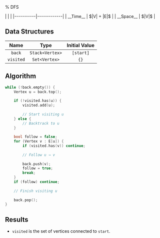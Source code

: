 % DFS

<div class="no-stretch">
|           |             |
|-----------|-------------|
| __Time__  | $|V| + |E|$ |
| __Space__ | $|V|$       |
</div>

## Data Structures
| Name      | Type            | Initial Value |
|:---------:|:---------------:|:-------------:|
| `back`    | `Stack<Vertex>` | `[start]`     |
| `visited` | `Set<Vertex>`   | `{}`          |

## Algorithm
```c++
while (!back.empty()) {
    Vertex u = back.top();
    
    if (!visited.has(u)) {
        visited.add(u);
        
        // Start visiting u
    } else {
        // Backtrack to u
    }
    
    bool follow = false;
    for (Vertex v : E[u]) {
        if (visited.has(v)) continue;
        
        // Follow u → v
        
        back.push(v);
        follow = true;
        break;
    }
    if (follow) continue;
    
    // Finish visiting u
    
    back.pop();
}
```

## Results
- `visited` is the set of vertices connected to `start`.

